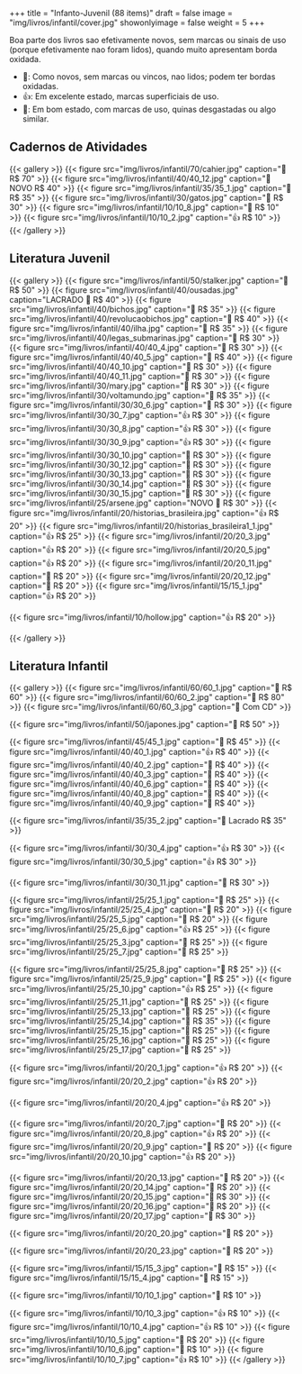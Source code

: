 +++
title = "Infanto-Juvenil (88 items)"
draft = false
image = "img/livros/infantil/cover.jpg"
showonlyimage = false
weight = 5
+++
<!--more-->

Boa parte dos livros sao efetivamente novos, sem marcas ou sinais de uso (porque efetivamente nao foram lidos), quando muito apresentam borda oxidada.

- 💖: Como novos, sem marcas ou vincos, nao lidos; podem ter bordas oxidadas.
- 👍: Em excelente estado, marcas superficiais de uso.
- 🤔: Em bom estado, com marcas de uso, quinas desgastadas ou algo similar. 

## Cadernos de Atividades

{{< gallery >}}
{{< figure src="img/livros/infantil/70/cahier.jpg" caption="💖 R$ 70" >}}
{{< figure src="img/livros/infantil/40/40_12.jpg" caption="💖 NOVO R$ 40" >}}
{{< figure src="img/livros/infantil/35/35_1.jpg" caption="💖 R$ 35" >}}
{{< figure src="img/livros/infantil/30/gatos.jpg" caption="💖 R$ 30" >}}
{{< figure src="img/livros/infantil/10/10_8.jpg" caption="🤔 R$ 10" >}}
{{< figure src="img/livros/infantil/10/10_2.jpg" caption="👍 R$ 10" >}}
{{< /gallery >}}

## Literatura Juvenil

{{< gallery >}}
{{< figure src="img/livros/infantil/50/stalker.jpg" caption="💖 R$ 50" >}}
{{< figure src="img/livros/infantil/40/ousadas.jpg" caption="LACRADO 💖 R$ 40" >}}
{{< figure src="img/livros/infantil/40/bichos.jpg" caption="💖 R$ 35" >}}
{{< figure src="img/livros/infantil/40/revolucaobichos.jpg" caption="💖 R$ 40" >}}
{{< figure src="img/livros/infantil/40/ilha.jpg" caption="💖 R$ 35" >}}
{{< figure src="img/livros/infantil/40/legas_submarinas.jpg" caption="💖 R$ 30" >}}
{{< figure src="img/livros/infantil/40/40_4.jpg" caption="💖 R$ 30" >}}
{{< figure src="img/livros/infantil/40/40_5.jpg" caption="💖 R$ 40" >}}
{{< figure src="img/livros/infantil/40/40_10.jpg" caption="💖 R$ 30" >}}
{{< figure src="img/livros/infantil/40/40_11.jpg" caption="💖 R$ 30" >}}
{{< figure src="img/livros/infantil/30/mary.jpg" caption="💖 R$ 30" >}}
{{< figure src="img/livros/infantil/30/voltamundo.jpg" caption="💖 R$ 35" >}}
{{< figure src="img/livros/infantil/30/30_6.jpg" caption="💖 R$ 30" >}}
{{< figure src="img/livros/infantil/30/30_7.jpg" caption="👍 R$ 30" >}}
{{< figure src="img/livros/infantil/30/30_8.jpg" caption="👍 R$ 30" >}}
{{< figure src="img/livros/infantil/30/30_9.jpg" caption="👍 R$ 30" >}}
{{< figure src="img/livros/infantil/30/30_10.jpg" caption="💖 R$ 30" >}}
{{< figure src="img/livros/infantil/30/30_12.jpg" caption="💖 R$ 30" >}}
{{< figure src="img/livros/infantil/30/30_13.jpg" caption="💖 R$ 30" >}}
{{< figure src="img/livros/infantil/30/30_14.jpg" caption="💖 R$ 30" >}}
{{< figure src="img/livros/infantil/30/30_15.jpg" caption="💖 R$ 30" >}}
{{< figure src="img/livros/infantil/25/arsene.jpg" caption="NOVO 💖 R$ 30" >}}
{{< figure src="img/livros/infantil/20/historias_brasileira.jpg" caption="👍 R$ 20" >}}
{{< figure src="img/livros/infantil/20/historias_brasileira1_1.jpg" caption="👍 R$ 25" >}}
{{< figure src="img/livros/infantil/20/20_3.jpg" caption="👍 R$ 20" >}}
{{< figure src="img/livros/infantil/20/20_5.jpg" caption="👍 R$ 20" >}}
{{< figure src="img/livros/infantil/20/20_11.jpg" caption="💖 R$ 20" >}}
{{< figure src="img/livros/infantil/20/20_12.jpg" caption="💖 R$ 20" >}}
{{< figure src="img/livros/infantil/15/15_1.jpg" caption="👍 R$ 20" >}}

{{< figure src="img/livros/infantil/10/hollow.jpg" caption="👍 R$ 20" >}}

{{< /gallery >}}

## Literatura Infantil

{{< gallery >}}
{{< figure src="img/livros/infantil/60/60_1.jpg" caption="💖 R$ 60" >}}
{{< figure src="img/livros/infantil/60/60_2.jpg" caption="💖 R$ 80" >}}
{{< figure src="img/livros/infantil/60/60_3.jpg" caption="💖 Com CD" >}}

{{< figure src="img/livros/infantil/50/japones.jpg" caption="💖 R$ 50" >}}

{{< figure src="img/livros/infantil/45/45_1.jpg" caption="💖 R$ 45" >}}
{{< figure src="img/livros/infantil/40/40_1.jpg" caption="👍 R$ 40" >}}
{{< figure src="img/livros/infantil/40/40_2.jpg" caption="💖 R$ 40" >}}
{{< figure src="img/livros/infantil/40/40_3.jpg" caption="💖 R$ 40" >}}
{{< figure src="img/livros/infantil/40/40_6.jpg" caption="💖 R$ 40" >}}
{{< figure src="img/livros/infantil/40/40_8.jpg" caption="💖 R$ 40" >}}
{{< figure src="img/livros/infantil/40/40_9.jpg" caption="💖 R$ 40" >}}




{{< figure src="img/livros/infantil/35/35_2.jpg" caption="💖 Lacrado R$ 35" >}}


{{< figure src="img/livros/infantil/30/30_4.jpg" caption="👍 R$ 30" >}}
{{< figure src="img/livros/infantil/30/30_5.jpg" caption="👍 R$ 30" >}}

{{< figure src="img/livros/infantil/30/30_11.jpg" caption="💖 R$ 30" >}}


{{< figure src="img/livros/infantil/25/25_1.jpg" caption="💖 R$ 25" >}}
{{< figure src="img/livros/infantil/25/25_4.jpg" caption="💖 R$ 20" >}}
{{< figure src="img/livros/infantil/25/25_5.jpg" caption="💖 R$ 20" >}}
{{< figure src="img/livros/infantil/25/25_6.jpg" caption="👍 R$ 25" >}}
{{< figure src="img/livros/infantil/25/25_3.jpg" caption="💖 R$ 25" >}}
{{< figure src="img/livros/infantil/25/25_7.jpg" caption="💖 R$ 25" >}}

{{< figure src="img/livros/infantil/25/25_8.jpg" caption="💖 R$ 25" >}}
{{< figure src="img/livros/infantil/25/25_9.jpg" caption="💖 R$ 25" >}}
{{< figure src="img/livros/infantil/25/25_10.jpg" caption="👍 R$ 25" >}}
{{< figure src="img/livros/infantil/25/25_11.jpg" caption="💖 R$ 25" >}}
{{< figure src="img/livros/infantil/25/25_13.jpg" caption="💖 R$ 25" >}}
{{< figure src="img/livros/infantil/25/25_14.jpg" caption="💖 R$ 35" >}}
{{< figure src="img/livros/infantil/25/25_15.jpg" caption="💖 R$ 25" >}}
{{< figure src="img/livros/infantil/25/25_16.jpg" caption="💖 R$ 25" >}}
{{< figure src="img/livros/infantil/25/25_17.jpg" caption="💖 R$ 25" >}}

{{< figure src="img/livros/infantil/20/20_1.jpg" caption="👍 R$ 20" >}}
{{< figure src="img/livros/infantil/20/20_2.jpg" caption="👍 R$ 20" >}}

{{< figure src="img/livros/infantil/20/20_4.jpg" caption="👍 R$ 20" >}}


{{< figure src="img/livros/infantil/20/20_7.jpg" caption="💖 R$ 20" >}}
{{< figure src="img/livros/infantil/20/20_8.jpg" caption="👍 R$ 20" >}}
{{< figure src="img/livros/infantil/20/20_9.jpg" caption="💖 R$ 20" >}}
{{< figure src="img/livros/infantil/20/20_10.jpg" caption="👍 R$ 20" >}}



{{< figure src="img/livros/infantil/20/20_13.jpg" caption="💖 R$ 20" >}}
{{< figure src="img/livros/infantil/20/20_14.jpg" caption="💖 R$ 20" >}}
{{< figure src="img/livros/infantil/20/20_15.jpg" caption="💖 R$ 30" >}}
{{< figure src="img/livros/infantil/20/20_16.jpg" caption="💖 R$ 20" >}}
{{< figure src="img/livros/infantil/20/20_17.jpg" caption="💖 R$ 30" >}}


{{< figure src="img/livros/infantil/20/20_20.jpg" caption="💖 R$ 20" >}}

{{< figure src="img/livros/infantil/20/20_23.jpg" caption="🤔 R$ 20" >}}

{{< figure src="img/livros/infantil/15/15_3.jpg" caption="💖 R$ 15" >}}
{{< figure src="img/livros/infantil/15/15_4.jpg" caption="💖 R$ 15" >}}

{{< figure src="img/livros/infantil/10/10_1.jpg" caption="💖 R$ 10" >}}

{{< figure src="img/livros/infantil/10/10_3.jpg" caption="👍 R$ 10" >}}
{{< figure src="img/livros/infantil/10/10_4.jpg" caption="👍 R$ 10" >}}
{{< figure src="img/livros/infantil/10/10_5.jpg" caption="💖 R$ 20" >}}
{{< figure src="img/livros/infantil/10/10_6.jpg" caption="💖 R$ 10" >}}
{{< figure src="img/livros/infantil/10/10_7.jpg" caption="👍 R$ 10" >}}
{{< /gallery >}}

